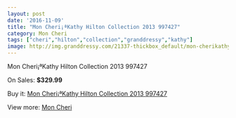 ```yaml
---
layout: post
date: '2016-11-09'
title: "Mon Cheri¡ªKathy Hilton Collection 2013 997427"
category: Mon Cheri
tags: ["cheri","hilton","collection","granddressy","kathy"]
image: http://img.granddressy.com/21337-thickbox_default/mon-cherikathy-hilton-collection-2013-997427.jpg
---
```

Mon Cheri¡ªKathy Hilton Collection 2013 997427

On Sales: **$329.99**
<a href="https://www.granddressy.com/en/mon-cheri/20305-mon-cherikathy-hilton-collection-2013-997427.html"><amp-img layout="responsive" width="600" height="600" src="//img.granddressy.com/21337-thickbox_default/mon-cherikathy-hilton-collection-2013-997427.jpg" alt="Mon Cheri¡ªKathy Hilton Collection 2013 997427 0" /></a>

Buy it: [Mon Cheri¡ªKathy Hilton Collection 2013 997427](https://www.granddressy.com/en/mon-cheri/20305-mon-cherikathy-hilton-collection-2013-997427.html "Mon Cheri¡ªKathy Hilton Collection 2013 997427")

View more: [Mon Cheri](https://www.granddressy.com/en/232-mon-cheri "Mon Cheri")